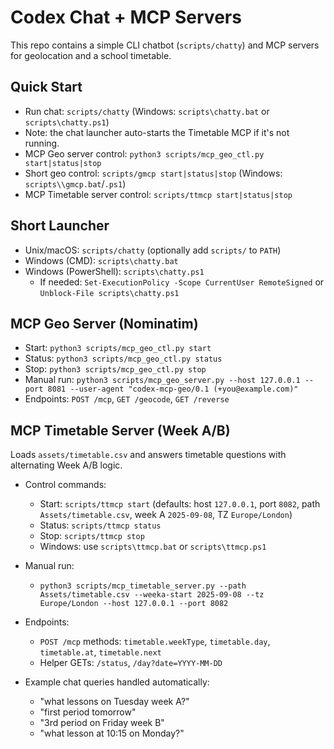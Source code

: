 # Codex Chat + MCP Servers

This repo contains a simple CLI chatbot (`scripts/chatty`) and MCP servers for geolocation and a school timetable.

## Quick Start
- Run chat: `scripts/chatty` (Windows: `scripts\chatty.bat` or `scripts\chatty.ps1`)
- Note: the chat launcher auto-starts the Timetable MCP if it's not running.
- MCP Geo server control: `python3 scripts/mcp_geo_ctl.py start|status|stop`
- Short geo control: `scripts/gmcp start|status|stop` (Windows: `scripts\\gmcp.bat`/`.ps1`)
- MCP Timetable server control: `scripts/ttmcp start|status|stop`

## Short Launcher
- Unix/macOS: `scripts/chatty` (optionally add `scripts/` to `PATH`)
- Windows (CMD): `scripts\chatty.bat`
- Windows (PowerShell): `scripts\chatty.ps1`
  - If needed: `Set-ExecutionPolicy -Scope CurrentUser RemoteSigned` or `Unblock-File scripts\chatty.ps1`

## MCP Geo Server (Nominatim)
- Start: `python3 scripts/mcp_geo_ctl.py start`
- Status: `python3 scripts/mcp_geo_ctl.py status`
- Stop: `python3 scripts/mcp_geo_ctl.py stop`
- Manual run: `python3 scripts/mcp_geo_server.py --host 127.0.0.1 --port 8081 --user-agent "codex-mcp-geo/0.1 (+you@example.com)"`
- Endpoints: `POST /mcp`, `GET /geocode`, `GET /reverse`

## MCP Timetable Server (Week A/B)
Loads `assets/timetable.csv` and answers timetable questions with alternating Week A/B logic.

- Control commands:
  - Start: `scripts/ttmcp start` (defaults: host `127.0.0.1`, port `8082`, path `Assets/timetable.csv`, week A `2025-09-08`, TZ `Europe/London`)
  - Status: `scripts/ttmcp status`
  - Stop: `scripts/ttmcp stop`
  - Windows: use `scripts\ttmcp.bat` or `scripts\ttmcp.ps1`

- Manual run:
  - `python3 scripts/mcp_timetable_server.py --path Assets/timetable.csv --weeka-start 2025-09-08 --tz Europe/London --host 127.0.0.1 --port 8082`

- Endpoints:
  - `POST /mcp` methods: `timetable.weekType`, `timetable.day`, `timetable.at`, `timetable.next`
  - Helper GETs: `/status`, `/day?date=YYYY-MM-DD`

- Example chat queries handled automatically:
  - "what lessons on Tuesday week A?"
  - "first period tomorrow"
  - "3rd period on Friday week B"
  - "what lesson at 10:15 on Monday?"
